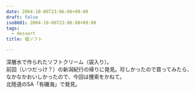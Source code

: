 ```yaml
---
date: 2004-10-06T23:06:08+09:00
draft: false
iso8601: 2004-10-06T23:06:08+09:00
tags:
  - dessert
title: 塩ソフト

---
```


深層水で作られたソフトクリーム（袋入り）。  
前回（いつだっけ？）の新潟紀行の帰りに発見。珍しかったので買ってみたら、なかなかおいしかったので、今回は捜索をかねて。  
北陸道のSA「有磯海」で発見。
